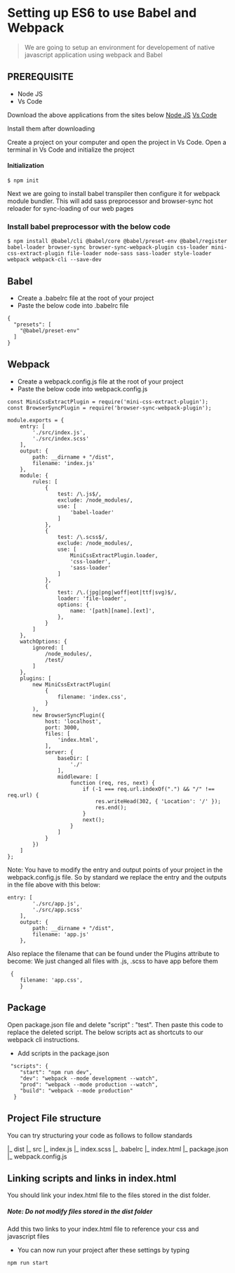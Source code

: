 # Setting up ES6 to use Babel and Webpack
> We are going to setup an environment for developement of native javascript application
using webpack and Babel

## PREREQUISITE

* Node JS
* Vs Code

Download the above applications from the sites below
[Node JS](https://nodejs.org/en/download/)
[Vs Code](https://code.visualstudio.com/Download)

Install them after downloading

Create a project on your computer and open the project in Vs Code.
Open a terminal in Vs Code and initialize the project

#### Initialization

```npm 
$ npm init
```
Next we are going to install babel transpiler then configure it for webpack module bundler. 
This will add sass preprocessor and browser-sync hot reloader for sync-loading of our web pages

### Install babel preprocessor with the below code

```
$ npm install @babel/cli @babel/core @babel/preset-env @babel/register babel-loader browser-sync browser-sync-webpack-plugin css-loader mini-css-extract-plugin file-loader node-sass sass-loader style-loader webpack webpack-cli --save-dev
```
## Babel

* Create a .babelrc file at the root of your project
* Paste the below code into .babelrc file

```
{
  "presets": [
    "@babel/preset-env"
  ]
}
```

## Webpack

* Create a webpack.config.js file at the root of your project
* Paste the below code into webpack.config.js

```
const MiniCssExtractPlugin = require('mini-css-extract-plugin');
const BrowserSyncPlugin = require('browser-sync-webpack-plugin');

module.exports = {
    entry: [
        './src/index.js',
        './src/index.scss'
    ],
    output: {
        path: __dirname + "/dist",
        filename: 'index.js'
    },
    module: {
        rules: [
            {
                test: /\.js$/,
                exclude: /node_modules/,
                use: [
                    'babel-loader'
                ]
            },
            {
                test: /\.scss$/,
                exclude: /node_modules/,
                use: [
                    MiniCssExtractPlugin.loader,
                    'css-loader',
                    'sass-loader'
                ]
            },
            {
                test: /\.(jpg|png|woff|eot|ttf|svg)$/,
                loader: 'file-loader',
                options: {
                    name: '[path][name].[ext]',
                },
            }
        ]
    },
    watchOptions: {
        ignored: [
            /node_modules/,
            /test/
        ]
    },
    plugins: [
        new MiniCssExtractPlugin(
            {
                filename: 'index.css',
            }
        ),
        new BrowserSyncPlugin({
            host: 'localhost',
            port: 3000,
            files: [
                'index.html',
            ],
            server: {
                baseDir: [
                    './'
                ],
                middleware: [
                    function (req, res, next) {
                        if (-1 === req.url.indexOf(".") && "/" !== req.url) {
                            res.writeHead(302, { 'Location': '/' });
                            res.end();
                        }
                        next();
                    }
                ]
            }
        })
    ]
};

```
Note: You have to modify the entry and output points of your project in the webpack.config.js file.
So by standard we replace the entry and the outputs in the file above with this below:

```
entry: [
        './src/app.js',
        './src/app.scss'
    ],
    output: {
        path: __dirname + "/dist",
        filename: 'app.js'
    },
```

Also replace the filename that can be found under the Plugins attribute to become:
We just changed all files with .js, .scss to have app before them

```
 {
    filename: 'app.css',
    }
```

## Package
Open package.json file and delete "script" : "test".
Then paste this code to replace the deleted script.
The below scripts act as shortcuts to our webpack cli instructions.

* Add scripts in the package.json

```
 "scripts": {
    "start": "npm run dev",
    "dev": "webpack --mode development --watch",
    "prod": "webpack --mode production --watch",
    "build": "webpack --mode production"
  }
```
## Project File structure

You can try structuring your code as follows to follow standards

|_ dist
|_ src
   |_ index.js
   |_ index.scss
|_ .babelrc
|_ index.html
|_ package.json
|_ webpack.config.js
  
## Linking scripts  and links in index.html
You should link your index.html file to the files stored in the dist folder.

##### Note: Do not modify files stored in the dist folder
 Add this two links to your index.html file to reference your css and javascript files

<link rel="stylesheet" type="text/css" href="dist/index.css" />

<script type="text/javascript" src="dist/index.js"></script>

* You can now run your project after these settings by typing

```
npm run start
```
